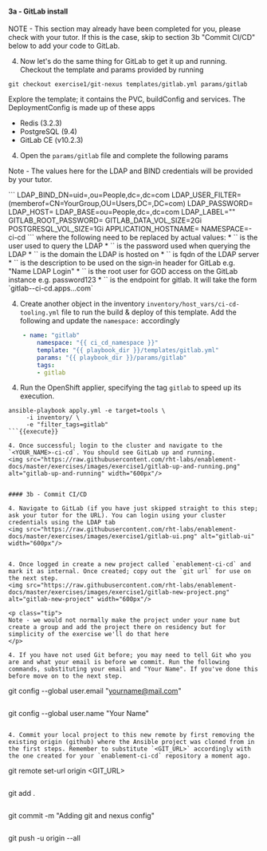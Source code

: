#### 3a - GitLab install
<p class="tip">
NOTE - This section may already have been completed for you, please check with your tutor. If this is the case, skip to section 3b "Commit CI/CD" below to add your code to GitLab.
</p>

4. Now let's do the same thing for GitLab to get it up and running. Checkout the template and params provided by running
```
git checkout exercise1/git-nexus templates/gitlab.yml params/gitlab
```
Explore the template; it contains the PVC, buildConfig and services. The DeploymentConfig is made up of these apps
 - Redis (3.2.3)
 - PostgreSQL (9.4)
 - GitLab CE (v10.2.3)

4. Open the `params/gitlab` file and complete the following params
<p class="tip">
Note - The values here for the LDAP and BIND credentials will be provided by your tutor.
</p>
```
LDAP_BIND_DN=uid=<BIND_USER>,ou=People,dc=<YOUR_DOMAIN>,dc=com
LDAP_USER_FILTER=(memberof=CN=YourGroup,OU=Users,DC=<YOUR_DOMAIN>,DC=com)
LDAP_PASSWORD=<BIND_USER_PASSWORD>
LDAP_HOST=<LDAP_HOST>
LDAP_BASE=ou=People,dc=<YOUR_DOMAIN>,dc=com
LDAP_LABEL="<LDAP_DESCRIPTION>"
GITLAB_ROOT_PASSWORD=<GITLAB_ROOT_USER_PASSWORD>
GITLAB_DATA_VOL_SIZE=2Gi
POSTGRESQL_VOL_SIZE=1Gi
APPLICATION_HOSTNAME=<GITLAB_URL>
NAMESPACE=<YOUR_NAME>-ci-cd
```
where the following need to be replaced by actual values:
    * `<BIND_USER>` is the user used to query the LDAP
    * `<BIND_USER_PASSWORD>` is the password used when querying the LDAP
    * `<YOUR_DOMAIN>` is the domain the LDAP is hosted on
    * `<LDAP_HOST>` is fqdn of the LDAP server
    * `<LDAP_DESCRIPTION>` is the description to be used on the sign-in header for GitLab e.g. "Name LDAP Login"
    * `<GITLAB_ROOT_USER_PASSWORD>` is the root user for GOD access on the GitLab instance e.g. password123
    * `<GITLAB_URL>` is the endpoint for gitlab. It will take the form `gitlab-<YOUR_NAME>-ci-cd.apps.<ENV_ID>.<YOUR_DOMAIN>.com`

4. Create another object in the inventory `inventory/host_vars/ci-cd-tooling.yml` file to run the build & deploy of this template. Add the following and update the `namespace:` accordingly
```yaml
    - name: "gitlab"
        namespace: "{{ ci_cd_namespace }}"
        template: "{{ playbook_dir }}/templates/gitlab.yml"
        params: "{{ playbook_dir }}/params/gitlab"
        tags:
        - gitlab
```

4. Run the OpenShift applier, specifying the tag `gitlab` to speed up its execution.
```
ansible-playbook apply.yml -e target=tools \
     -i inventory/ \
     -e "filter_tags=gitlab"
```{{execute}}

4. Once successful; login to the cluster and navigate to the `<YOUR_NAME>-ci-cd`. You should see GitLab up and running.
<img src="https://raw.githubusercontent.com/rht-labs/enablement-docs/master/exercises/images/exercise1/gitlab-up-and-running.png" alt="gitlab-up-and-running" width="600px"/>


#### 3b - Commit CI/CD

4. Navigate to GitLab (if you have just skipped straight to this step; ask your tutor for the URL). You can login using your cluster credentials using the LDAP tab
<img src="https://raw.githubusercontent.com/rht-labs/enablement-docs/master/exercises/images/exercise1/gitlab-ui.png" alt="gitlab-ui" width="600px"/>


4. Once logged in create a new project called `enablement-ci-cd` and mark it as internal. Once created; copy out the `git url` for use on the next step.
<img src="https://raw.githubusercontent.com/rht-labs/enablement-docs/master/exercises/images/exercise1/gitlab-new-project.png" alt="gitlab-new-project" width="600px"/>

<p class="tip">
Note - we would not normally make the project under your name but create a group and add the project there on residency but for simplicity of the exercise we'll do that here
</p>

4. If you have not used Git before; you may need to tell Git who you are and what your email is before we commit. Run the following commands, substituting your email and "Your Name". If you've done this before move on to the next step.
```
git config --global user.email "yourname@mail.com"
```
```
git config --global user.name "Your Name"
```

4. Commit your local project to this new remote by first removing the existing origin (github) where the Ansible project was cloned from in the first steps. Remember to substitute `<GIT_URL>` accordingly with the one created for your `enablement-ci-cd` repository a moment ago.
```
git remote set-url origin <GIT_URL>
```
```
git add .
```{{execute}}
```
git commit -m "Adding git and nexus config"
```{{execute}}
```
git push -u origin --all
```{{execute}}